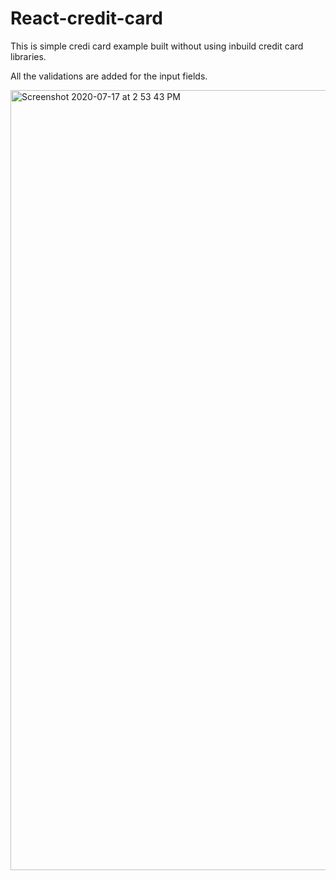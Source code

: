 # React-credit-card

This is simple credi card example built without using inbuild credit card libraries.

All the validations are added for the input fields.

<img width="1248" alt="Screenshot 2020-07-17 at 2 53 43 PM" src="https://user-images.githubusercontent.com/67738368/87771411-ef34da00-c83d-11ea-9512-bcd6301a9072.png">
